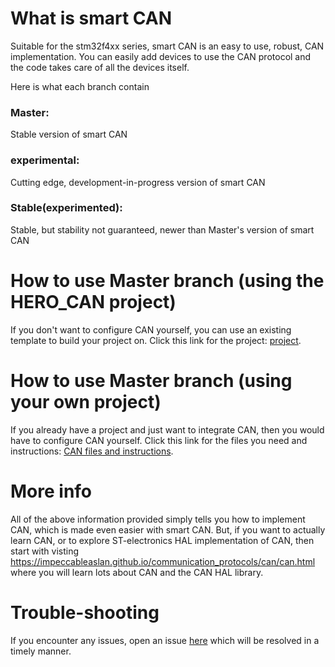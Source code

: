 # What is smart CAN

Suitable for the stm32f4xx series, smart CAN is an easy to use, robust, CAN implementation. You can easily add devices to use the CAN protocol and the code takes care of all the devices itself.

Here is what each branch contain
### Master:
Stable version of smart CAN
### experimental:
Cutting edge, development-in-progress version of smart CAN
### Stable(experimented):
Stable, but stability not guaranteed, newer than Master's version of smart CAN

# How to use Master branch (using the HERO_CAN project)

If you don't want to configure CAN yourself, you can use an existing template to build your project on.
Click this link for the project: [project](https://github.com/impeccableaslan/smart-CAN/tree/master/HERO_CAN).

# How to use Master branch (using your own project)

If you already have a project and just want to integrate CAN, then you would have to configure CAN yourself.
Click this link for the files you need and instructions: [CAN files and instructions](https://github.com/impeccableaslan/smart-CAN/tree/master/CAN%20files).

# More info
All of the above information provided simply tells you how to implement CAN, which is made even easier with smart CAN. But, if you want to actually learn CAN, or to explore ST-electronics HAL implementation of CAN, then start with visting https://impeccableaslan.github.io/communication_protocols/can/can.html
where you will learn lots about CAN and the CAN HAL library.

# Trouble-shooting
If you encounter any issues, open an issue [here](https://github.com/impeccableaslan/smart-CAN/issues) which will be resolved in a timely manner.
